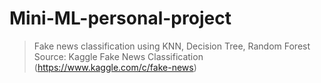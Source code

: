 # Mini-ML-personal-project
> Fake news classification using KNN, Decision Tree, Random Forest
> Source: Kaggle Fake News Classification (https://www.kaggle.com/c/fake-news)

